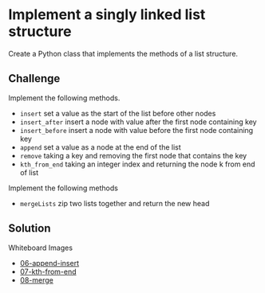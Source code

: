 # Implement a singly linked list structure
Create a Python class that implements the methods of a list structure.

## Challenge
Implement the following methods.

- `insert` set a value as the start of the list before other nodes
- `insert_after` insert a node with value after the first node containing key
- `insert_before` insert a node with value before the first node containing key
- `append` set a value as a node at the end of the list
- `remove` taking a key and removing the first node that contains the key
- `kth_from_end` taking an integer index and returning the node k from end of list

Implement the following methods

- `mergeLists` zip two lists together and return the new head

## Solution
Whiteboard Images
- [06-append-insert](../../assets/06-append-insert.jpg)
- [07-kth-from-end](../../assets/07-kth-from-end.jpg)
- [08-merge](../../assets/08-merge.jpg)
